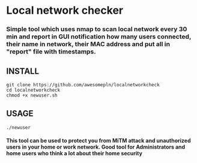 # Local network checker
### Simple tool which uses nmap to scan local network every 30 min and report in GUI notification how many users connected, their name in network, their MAC address and put all in "report" file with timestamps.
## INSTALL 
~~~
git clone https://github.com/awesomepln/localnetworkcheck
cd localnetworkcheck 
chmod +x newuser.sh 
~~~
## USAGE
~~~
./newuser
~~~
#### This tool can be used to protect you from MiTM attack and unauthorized users in your home or work network. Good tool for Administrators and home users who think a lot about their home security
